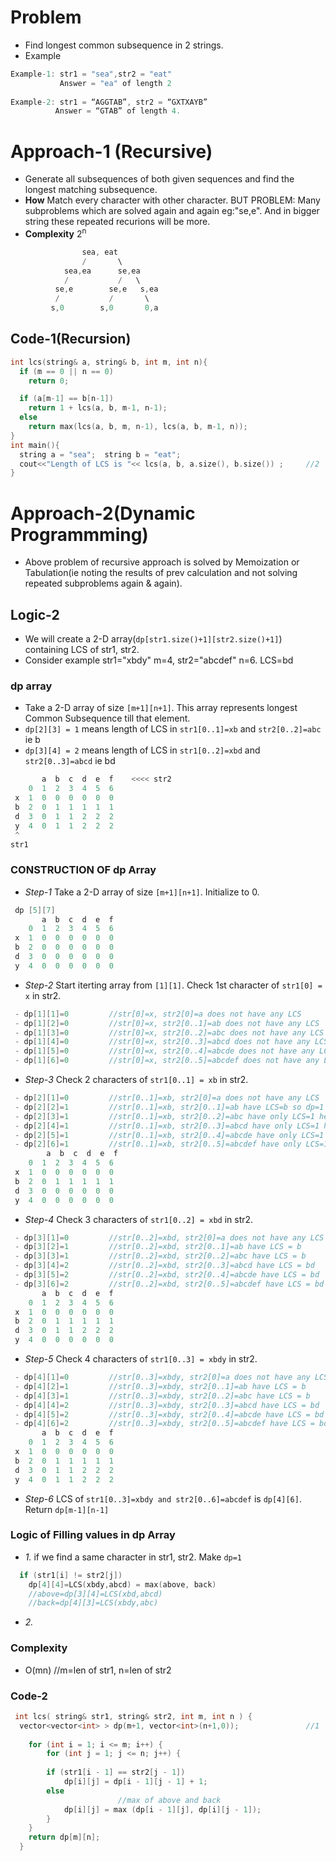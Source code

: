 # Problem
- Find longest common subsequence in 2 strings.
- Example
```c++
Example-1: str1 = "sea",str2 = "eat"
           Answer = "ea" of length 2
           
Example-2: str1 = “AGGTAB”, str2 = “GXTXAYB” 
          Answer = “GTAB” of length 4. 
```

# Approach-1 (Recursive)
- Generate all subsequences of both given sequences and find the longest matching subsequence.
- **How** Match every character with other character. BUT PROBLEM: Many subproblems which are solved again and again eg:"se,e". And in bigger string these repeated recurions will be more.
- **Complexity** 2<sup>n</sup>
```c++
                sea, eat
                /       \
            sea,ea      se,ea
            /           /   \
          se,e        se,e   s,ea
          /           /       \
         s,0        s,0       0,a
```
## Code-1(Recursion)
```c++
int lcs(string& a, string& b, int m, int n){
  if (m == 0 || n == 0)
    return 0;

  if (a[m-1] == b[n-1])
    return 1 + lcs(a, b, m-1, n-1);
  else
    return max(lcs(a, b, m, n-1), lcs(a, b, m-1, n));
}
int main(){
  string a = "sea";  string b = "eat";
  cout<<"Length of LCS is "<< lcs(a, b, a.size(), b.size()) ;     //2
}
```

# Approach-2(Dynamic Programmming)
- Above problem of recursive approach is solved by Memoization or Tabulation(ie noting the results of prev calculation and not solving repeated subproblems again & again).
## Logic-2
- We will create a 2-D array(`dp[str1.size()+1][str2.size()+1]`) containing LCS of str1, str2.
- Consider example str1="xbdy" m=4, str2="abcdef" n=6.   LCS=bd
### dp array  
  - Take a 2-D array of size `[m+1][n+1]`. This array represents longest Common Subsequence till that element.
  - `dp[2][3] = 1` means length of LCS in `str1[0..1]=xb` and `str2[0..2]=abc` ie b
  - `dp[3][4] = 2` means length of LCS in `str1[0..2]=xbd` and `str2[0..3]=abcd` ie bd
```c++
       a  b  c  d  e  f    <<<< str2
    0  1  2  3  4  5  6
 x  1  0  0  0  0  0  0
 b  2  0  1  1  1  1  1
 d  3  0  1  1  2  2  2
 y  4  0  1  1  2  2  2
 ^
str1
```
### CONSTRUCTION OF dp Array
  - *Step-1* Take a 2-D array of size `[m+1][n+1]`. Initialize to 0.
```c++
 dp [5][7]
       a  b  c  d  e  f
    0  1  2  3  4  5  6
 x  1  0  0  0  0  0  0
 b  2  0  0  0  0  0  0
 d  3  0  0  0  0  0  0
 y  4  0  0  0  0  0  0
 ```
- *Step-2* Start iterting array from `[1][1]`. Check 1st character of `str1[0] = x` in str2.
```c++
 - dp[1][1]=0         //str[0]=x, str2[0]=a does not have any LCS
 - dp[1][2]=0         //str[0]=x, str2[0..1]=ab does not have any LCS
 - dp[1][3]=0         //str[0]=x, str2[0..2]=abc does not have any LCS
 - dp[1][4]=0         //str[0]=x, str2[0..3]=abcd does not have any LCS
 - dp[1][5]=0         //str[0]=x, str2[0..4]=abcde does not have any LCS
 - dp[1][6]=0         //str[0]=x, str2[0..5]=abcdef does not have any LCS 
```
- *Step-3* Check 2 characters of `str1[0..1] = xb` in str2.
```c++
 - dp[2][1]=0         //str[0..1]=xb, str2[0]=a does not have any LCS
 - dp[2][2]=1         //str[0..1]=xb, str2[0..1]=ab have LCS=b so dp=1
 - dp[2][3]=1         //str[0..1]=xb, str2[0..2]=abc have only LCS=1 hence dp=1
 - dp[2][4]=1         //str[0..1]=xb, str2[0..3]=abcd have only LCS=1 hence dp=1
 - dp[2][5]=1         //str[0..1]=xb, str2[0..4]=abcde have only LCS=1 hence dp=1
 - dp[2][6]=1         //str[0..1]=xb, str2[0..5]=abcdef have only LCS=1 hence dp=1
        a  b  c  d  e  f
    0  1  2  3  4  5  6
 x  1  0  0  0  0  0  0
 b  2  0  1  1  1  1  1
 d  3  0  0  0  0  0  0
 y  4  0  0  0  0  0  0
```
- *Step-4* Check 3 characters of `str1[0..2] = xbd` in str2.
```c++
 - dp[3][1]=0         //str[0..2]=xbd, str2[0]=a does not have any LCS
 - dp[3][2]=1         //str[0..2]=xbd, str2[0..1]=ab have LCS = b
 - dp[3][3]=1         //str[0..2]=xbd, str2[0..2]=abc have LCS = b
 - dp[3][4]=2         //str[0..2]=xbd, str2[0..3]=abcd have LCS = bd
 - dp[3][5]=2         //str[0..2]=xbd, str2[0..4]=abcde have LCS = bd
 - dp[3][6]=2         //str[0..2]=xbd, str2[0..5]=abcdef have LCS = bd
       a  b  c  d  e  f
    0  1  2  3  4  5  6
 x  1  0  0  0  0  0  0
 b  2  0  1  1  1  1  1
 d  3  0  1  1  2  2  2
 y  4  0  0  0  0  0  0
```
- *Step-5* Check 4 characters of `str1[0..3] = xbdy` in str2.
```c++
 - dp[4][1]=0         //str[0..3]=xbdy, str2[0]=a does not have any LCS
 - dp[4][2]=1         //str[0..3]=xbdy, str2[0..1]=ab have LCS = b
 - dp[4][3]=1         //str[0..3]=xbdy, str2[0..2]=abc have LCS = b
 - dp[4][4]=2         //str[0..3]=xbdy, str2[0..3]=abcd have LCS = bd
 - dp[4][5]=2         //str[0..3]=xbdy, str2[0..4]=abcde have LCS = bd
 - dp[4][6]=2         //str[0..3]=xbdy, str2[0..5]=abcdef have LCS = bd
       a  b  c  d  e  f
    0  1  2  3  4  5  6
 x  1  0  0  0  0  0  0
 b  2  0  1  1  1  1  1
 d  3  0  1  1  2  2  2
 y  4  0  1  1  2  2  2
```
- *Step-6* LCS of `str1[0..3]=xbdy and str2[0..6]=abcdef` is `dp[4][6]`. Return `dp[m-1][n-1]`

### Logic of Filling values in dp Array
- *1.* if we find a same character in str1, str2. Make `dp=1`
```c++
  if (str1[i] != str2[j])
    dp[4][4]=LCS(xbdy,abcd) = max(above, back)  
    //above=dp[3][4]=LCS(xbd,abcd)
    //back=dp[4][3]=LCS(xbdy,abc)

```
- *2.* 

### Complexity
- O(mn)    //m=len of str1, n=len of str2
### Code-2
```c++
 int lcs( string& str1, string& str2, int m, int n ) {
  vector<vector<int> > dp(m+1, vector<int>(n+1,0));               //1
  
    for (int i = 1; i <= m; i++) {
        for (int j = 1; j <= n; j++) {
        
        if (str1[i - 1] == str2[j - 1])
            dp[i][j] = dp[i - 1][j - 1] + 1;
        else
                        //max of above and back
            dp[i][j] = max (dp[i - 1][j], dp[i][j - 1]);
        }
    }
    return dp[m][n];
  }
```
